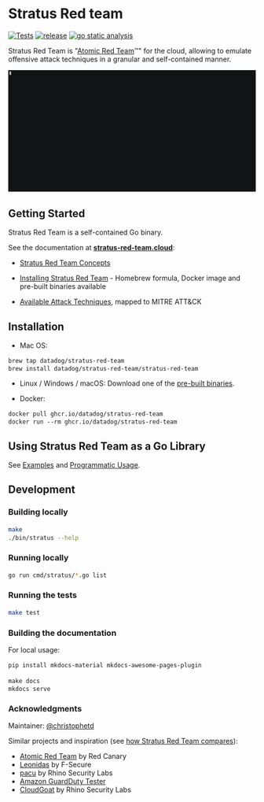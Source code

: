 # Stratus Red team

[![Tests](https://github.com/DataDog/stratus-red-team/actions/workflows/test.yml/badge.svg)](https://github.com/DataDog/stratus-red-team/actions/workflows/test.yml) [![release](https://github.com/DataDog/stratus-red-team/actions/workflows/release.yml/badge.svg)](https://github.com/DataDog/stratus-red-team/actions/workflows/release.yml) [![go static analysis](https://github.com/DataDog/stratus-red-team/actions/workflows/static-analysis.yml/badge.svg)](https://github.com/DataDog/stratus-red-team/actions/workflows/static-analysis.yml)

Stratus Red Team is "[Atomic Red Team](https://github.com/redcanaryco/atomic-red-team)™" for the cloud, allowing to emulate offensive attack techniques in a granular and self-contained manner.

<p align="center">
  <a href="https://github.com/DataDog/stratus-red-team/raw/main/docs/demo.gif">
    <img src="./docs/demo.gif" alt="Terminal recording" />
  </a>
</p>

## Getting Started

Stratus Red Team is a self-contained Go binary.

See the documentation at **[stratus-red-team.cloud](https://stratus-red-team.cloud/)**:
- [Stratus Red Team Concepts](https://stratus-red-team.cloud/user-guide/getting-started/#concepts)

- [Installing Stratus Red Team](https://stratus-red-team.cloud/user-guide/getting-started/#installation) - Homebrew formula, Docker image and pre-built binaries available

- [Available Attack Techniques](https://stratus-red-team.cloud/attack-techniques/list/), mapped to MITRE ATT&CK

## Installation

- Mac OS:

```
brew tap datadog/stratus-red-team
brew install datadog/stratus-red-team/stratus-red-team
```

- Linux / Windows / macOS: Download one of the [pre-built binaries](https://github.com/datadog/stratus-red-team/releases).

- Docker:

```
docker pull ghcr.io/datadog/stratus-red-team
docker run --rm ghcr.io/datadog/stratus-red-team
```

## Using Stratus Red Team as a Go Library

See [Examples](./examples) and [Programmatic Usage](https://stratus-red-team.cloud/user-guide/programmatic-usage/).

## Development

### Building locally

``` bash
make
./bin/stratus --help
```

### Running locally

```bash
go run cmd/stratus/*.go list
```

### Running the tests

```bash
make test
```

### Building the documentation

For local usage:
```
pip install mkdocs-material mkdocs-awesome-pages-plugin

make docs
mkdocs serve
```

### Acknowledgments

Maintainer: [@christophetd](https://twitter.com/christophetd)

Similar projects and inspiration (see [how Stratus Red Team compares](https://stratus-red-team.cloud/comparison/)):
- [Atomic Red Team](https://github.com/redcanaryco/atomic-red-team) by Red Canary
- [Leonidas](https://github.com/FSecureLABS/leonidas) by F-Secure
- [pacu](https://github.com/RhinoSecurityLabs/pacu) by Rhino Security Labs
- [Amazon GuardDuty Tester](https://github.com/awslabs/amazon-guardduty-tester)
- [CloudGoat](https://github.com/RhinoSecurityLabs/cloudgoat) by Rhino Security Labs
